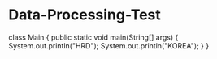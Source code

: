 # Data-Processing-Test
class Main {
  public static void main(String[] args) {
    System.out.println("HRD");
    System.out.println("KOREA");
  }
}
